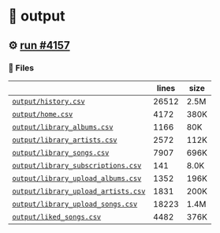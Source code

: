 # 📝  output 

## ⚙️ [run #4157](https://github.com/jwenerd/ytm-dl/actions/runs/14900384072)

### 📁 Files

|                                                                         |lines|size|
|-------------------------------------------------------------------------|-----|----|
|[`output/history.csv` ](output/history.csv)                              |26512|2.5M|
|[`output/home.csv` ](output/home.csv)                                    |4172 |380K|
|[`output/library_albums.csv` ](output/library_albums.csv)                |1166 |80K |
|[`output/library_artists.csv` ](output/library_artists.csv)              |2572 |112K|
|[`output/library_songs.csv` ](output/library_songs.csv)                  |7907 |696K|
|[`output/library_subscriptions.csv` ](output/library_subscriptions.csv)  |141  |8.0K|
|[`output/library_upload_albums.csv` ](output/library_upload_albums.csv)  |1352 |196K|
|[`output/library_upload_artists.csv` ](output/library_upload_artists.csv)|1831 |200K|
|[`output/library_upload_songs.csv` ](output/library_upload_songs.csv)    |18223|1.4M|
|[`output/liked_songs.csv` ](output/liked_songs.csv)                      |4482 |376K|